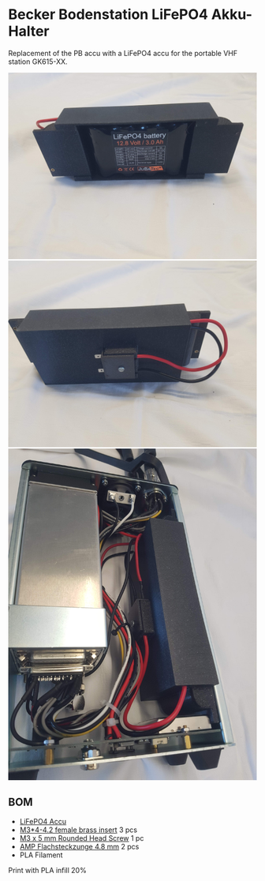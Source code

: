# Becker Bodenstation LiFePO4 Akku-Halter
Replacement of the PB accu with a LiFePO4 accu for the portable VHF station GK615-XX.

<img src="img/20240813_151418.jpg">
<img src="img/20240813_151410.jpg">
<img src="img/20240813_152344.jpg">

## BOM
- [LiFePO4 Accu](https://www.jubatec.net/LiFePO4-Akku-12V-3Ah-in-flacher-Ausfuehrung-mit-BMS-Batterie-Management-System.html)
- [M3*4-4.2 female brass insert](https://de.aliexpress.com/i/1005002069529871.html?gatewayAdapt=glo2deu) 3 pcs
- [M3 x 5 mm Rounded Head Screw](https://www.amazon.de/Eisenwaren2000-Linsenkopfschrauben-Innensechsrund-St%C3%BCck-Gewindeschrauben/dp/B07MGDP2N2?th=1) 1 pc
- [AMP Flachsteckzunge 4.8 mm](https://www.jumbo.ch/de/hobby-sport/autozubehoer/zubehoer-innen/kleinaccessoires/umove-flachsteckzunge--48-mm--10-stueck/p/6907952?trackingtoken=product%7Carea2%7CA%7CStandardkampagne%7Cordered_together_PDP%7Cordered_together_PDP#) 2 pcs
- PLA Filament

Print with PLA infill 20%
